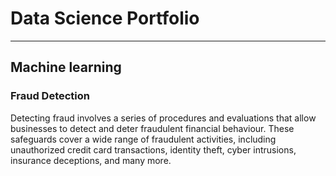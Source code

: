 # Data Science Portfolio
---
## Machine learning

### Fraud Detection
Detecting fraud involves a series of procedures and evaluations that allow businesses to detect and deter fraudulent financial behaviour. These safeguards cover a wide range of fraudulent activities, including unauthorized credit card transactions, identity theft, cyber intrusions, insurance deceptions, and many more.
